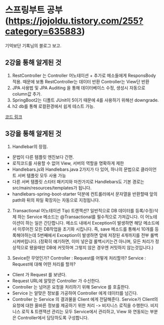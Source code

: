 # 스프링부트 공부 (https://jojoldu.tistory.com/255?category=635883)
기억보단 기록님의 블로그 보고.

## 2강을 통해 알게된 것 
1. RestController 는 Controller 어노테이션 + 추가로 메소들에게 ResponsBody 적용.
때문에 보통 RestController는 데이터 반환 Controller는 View단 반환
2. JPA 사용법 및 JPA Auditing 을 통해 데이터베이스 수정, 생성시 자동으로 column값 추가.
3. SpringBoot2는 디폴트 JUnit이 5이기 때문에 4를 사용하기 위해선 downgrade.
4. h2 db를 통해 로컬환경에서 쉽게 테스트 가능.

[코드 링크](https://github.com/youngpark17/spring-webservice/commit/d7ba5578a581268ae9746f935b89d632f517e377)

## 3강을 통해 알게된 것

1. Handlebar의 장점.
- 문법이 다른 템플릿 엔진보다 간편.
- 로직코드를 사용할 수 없어 View, 서버의 역할을 명확하게 제한
- Handlebars.js와 Handlebars.java 2가지가 다 있어, 하나의 문법으로 클라이언트 서버 템플릿 모두 사용 가능
- 다른 서버 템플릿 스타터 패키지와 마찬가지로 Handlebars도 기본 경로는 src/main/resources/templates가 됩니다.
- handlebars-spring-boot-starter 덕분에 컨트롤러에서 문자열을 반환할때 앞의 path와 뒤의 파일 확장자는 자동으로 지정됩니다.

2. Transactional 어노테이션
Tip) 트랜잭션?
일반적으로 DB 데이터를 등록/수정/삭제 하는 Service 메소드는 @Transactional를 필수적으로 가져갑니다.
이 어노테이션이 하는 일은 간단합니다.
메소드 내에서 Exception이 발생하면 해당 메소드에서 이루어진 모든 DB작업을 초기화 시킵니다.
즉, save 메소드를 통해서 10개를 등록해야하는데 5번째에서 Exception이 발생하면 앞에 저장된 4개까지를 전부 롤백시켜버립니다.
(정확히 얘기하면, 이미 넣은걸 롤백시키는건 아니며, 모든 처리가 정상적으로 됐을때만 DB에 커밋하며 그렇지 않은 경우엔 커밋하지 않는것입니다.)

3. Sevice란 무엇인가?
Controller : Request를 어떻게 처리할까?
Service : Request에 대해 어떤 처리를 할까?
- Client 가 Request 를 보낸다.
- Request URL에 알맞은 Controller 가 수신한다.
- Controller 는 넘어온 요청을 처리하기 위해 Service 를 호출한다.
- Service 는 알맞은 정보를 가공하여 Controller 에게 데이터를 넘긴다.
- Controller 는 Service 의 결과물을 Client 에게 전달해준다.
Service가 Client의 요청에 대한 올바른 정보를 제공하기 위한 처리 -> 비지니스 로직을 수행한다.
비지니스 로직 & 트랜잭션 관리는 모두 Service에서 관리하고, View 와 연동되는 부분은 Controller에서 담당하도록 구성합니다.

